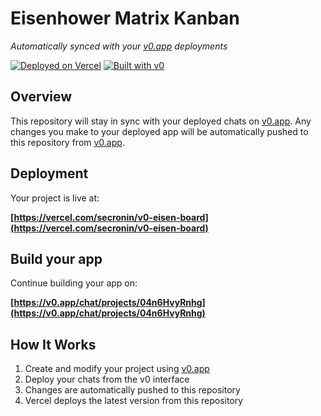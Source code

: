 # Eisenhower Matrix Kanban

*Automatically synced with your [v0.app](https://v0.app) deployments*

[![Deployed on Vercel](https://img.shields.io/badge/Deployed%20on-Vercel-black?style=for-the-badge&logo=vercel)](https://vercel.com/secronin/v0-eisen-board)
[![Built with v0](https://img.shields.io/badge/Built%20with-v0.app-black?style=for-the-badge)](https://v0.app/chat/projects/04n6HvyRnhg)

## Overview

This repository will stay in sync with your deployed chats on [v0.app](https://v0.app).
Any changes you make to your deployed app will be automatically pushed to this repository from [v0.app](https://v0.app).

## Deployment

Your project is live at:

**[https://vercel.com/secronin/v0-eisen-board](https://vercel.com/secronin/v0-eisen-board)**

## Build your app

Continue building your app on:

**[https://v0.app/chat/projects/04n6HvyRnhg](https://v0.app/chat/projects/04n6HvyRnhg)**

## How It Works

1. Create and modify your project using [v0.app](https://v0.app)
2. Deploy your chats from the v0 interface
3. Changes are automatically pushed to this repository
4. Vercel deploys the latest version from this repository